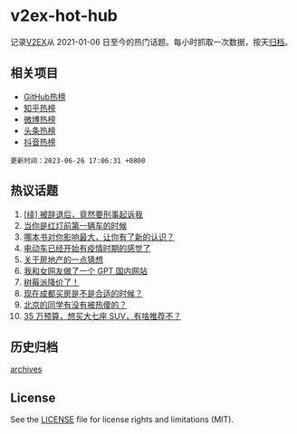 # v2ex-hot-hub

 记录[V2EX](https://www.v2ex.com/)从 2021-01-06 日至今的热门话题。每小时抓取一次数据，按天[归档](archives)。
 
 ## 相关项目

- [GitHub热榜](https://github.com/it985/github-hot-hub)
- [知乎热榜](https://github.com/it985/zhihu-hot-hub)
- [微博热榜](https://github.com/it985/weibo-hot-hub)
- [头条热榜](https://github.com/it985/toutiao-hot-hub)
- [抖音热榜](https://github.com/it985/douyin-hot-hub)


 `更新时间：2023-06-26 17:06:31 +0800`

## 热议话题

1. [[续] 被辞退后，竟然要刑事起诉我](https://www.v2ex.com/t/951649)
1. [当你是红灯前第一辆车的时候](https://www.v2ex.com/t/951664)
1. [哪本书对你影响最大，让你有了新的认识？](https://www.v2ex.com/t/951691)
1. [电动车已经开始有疫情时期的感觉了](https://www.v2ex.com/t/951660)
1. [关于房地产的一点猜想](https://www.v2ex.com/t/951706)
1. [我和女网友做了一个 GPT 国内网站](https://www.v2ex.com/t/951614)
1. [树莓派降价了！](https://www.v2ex.com/t/951615)
1. [现在成都买房是不是合适的时候？](https://www.v2ex.com/t/951629)
1. [北京的同学有没有被热傻的？](https://www.v2ex.com/t/951658)
1. [35 万预算，想买大七座 SUV，有啥推荐不？](https://www.v2ex.com/t/951679)

## 历史归档

[archives](archives)

## License

See the [LICENSE](LICENSE) file for license rights and limitations (MIT).
